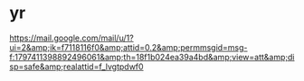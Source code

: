 # yr
https://mail.google.com/mail/u/1?ui=2&amp;ik=f7118116f0&amp;attid=0.2&amp;permmsgid=msg-f:1797411398892496061&amp;th=18f1b024ea39a4bd&amp;view=att&amp;disp=safe&amp;realattid=f_lvgtpdwf0
